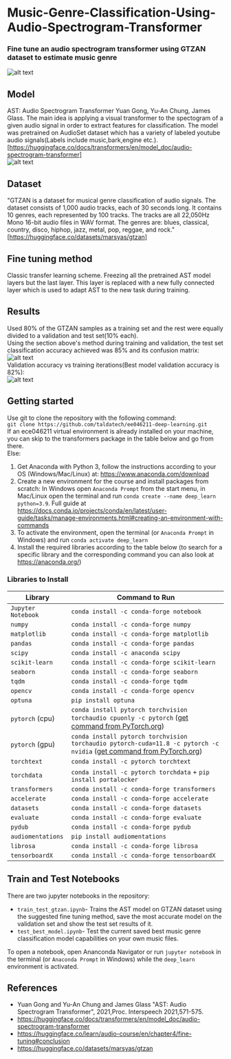 # Music-Genre-Classification-Using-Audio-Spectrogram-Transformer
### Fine tune an audio spectrogram transformer using GTZAN dataset to estimate music genre
![alt text](https://github.com/sbajamy/Music-Genre-Classification-Using-Audio-Spectrogram-Transformer/blob/main/images/OpeningImage.jpg)  
## Model  
AST: Audio Spectrogram Transformer Yuan Gong, Yu-An Chung, James Glass. The main idea is applying a visual transformer to the spectogram of a given audio signal in order to extract features for classification. The model was pretrained on AudioSet dataset which has a variety of labeled youtube audio signals(Labels include music,bark,engine etc.). [https://huggingface.co/docs/transformers/en/model_doc/audio-spectrogram-transformer]  
![alt text](https://github.com/sbajamy/Music-Genre-Classification-Using-Audio-Spectrogram-Transformer/blob/main/images/AST.jpg)  
## Dataset
"GTZAN is a dataset for musical genre classification of audio signals. The dataset consists of 1,000 audio tracks, each of 30 seconds long. It contains 10 genres, each represented by 100 tracks. The tracks are all 22,050Hz Mono 16-bit audio files in WAV format. The genres are: blues, classical, country, disco, hiphop, jazz, metal, pop, reggae, and rock."[https://huggingface.co/datasets/marsyas/gtzan]
## Fine tuning method
Classic transfer learning scheme. Freezing all the pretrained AST model layers but the last layer. This layer is replaced with a new fully connected layer which is used to adapt AST to the new task during training.
## Results
Used 80% of the GTZAN samples as a training set and the rest were equally divided to a validation and test set(10% each).  
Using the section above's method during training and validation, the test set classification accuracy achieved was 85% and its confusion matrix:  
![alt text](https://github.com/sbajamy/Music-Genre-Classification-Using-Audio-Spectrogram-Transformer/blob/main/images/Test_confusion_matrix.jpg)   
Validation accuracy vs training iterations(Best model validation accuracy is 82%):  
![alt text](https://github.com/sbajamy/Music-Genre-Classification-Using-Audio-Spectrogram-Transformer/blob/main/images/Validation_vs_iterations.jpg)  
## Getting started
Use git to clone the repository with the following command:   
`git clone https://github.com/taldatech/ee046211-deep-learning.git`   
If an ece046211 virtual environment is already installed on your machine, you can skip to the transformers package in the table below and go from there.    
Else:
1. Get Anaconda with Python 3, follow the instructions according to your OS (Windows/Mac/Linux) at: https://www.anaconda.com/download
2. Create a new environment for the course and install packages from scratch:
In Windows open `Anaconda Prompt` from the start menu, in Mac/Linux open the terminal and run `conda create --name deep_learn python=3.9`. Full guide at https://docs.conda.io/projects/conda/en/latest/user-guide/tasks/manage-environments.html#creating-an-environment-with-commands
4. To activate the environment, open the terminal (or `Anaconda Prompt` in Windows) and run `conda activate deep_learn`
5. Install the required libraries according to the table below (to search for a specific library and the corresponding command you can also look at https://anaconda.org/)

### Libraries to Install

|Library         | Command to Run |
|----------------|---------|
|`Jupyter Notebook`|  `conda install -c conda-forge notebook`|
|`numpy`|  `conda install -c conda-forge numpy`|
|`matplotlib`|  `conda install -c conda-forge matplotlib`|
|`pandas`|  `conda install -c conda-forge pandas`|
|`scipy`| `conda install -c anaconda scipy `|
|`scikit-learn`|  `conda install -c conda-forge scikit-learn`|
|`seaborn`|  `conda install -c conda-forge seaborn`|
|`tqdm`| `conda install -c conda-forge tqdm`|
|`opencv`| `conda install -c conda-forge opencv`|
|`optuna`| `pip install optuna`|
|`pytorch` (cpu)| `conda install pytorch torchvision torchaudio cpuonly -c pytorch` (<a href="https://pytorch.org/get-started/locally/">get command from PyTorch.org</a>)|
|`pytorch` (gpu)| `conda install pytorch torchvision torchaudio pytorch-cuda=11.8 -c pytorch -c nvidia` (<a href="https://pytorch.org/get-started/locally/">get command from PyTorch.org</a>)|
|`torchtext`| `conda install -c pytorch torchtext`|
|`torchdata`| `conda install -c pytorch torchdata` + `pip install portalocker`|
|`transformers`|`conda install -c conda-forge transformers`|
|`accelerate`|`conda install -c conda-forge accelerate`|
|`datasets`|`conda install -c conda-forge datasets`|
|`evaluate`|`conda install -c conda-forge evaluate`|
|`pydub`|`conda install -c conda-forge pydub`|
|`audiomentations`|`pip install audiomentations`|
|`librosa`|`conda install -c conda-forge librosa`|
|`tensorboardX`|`conda install -c conda-forge tensorboardX`|
## Train and Test Notebooks
There are two jupyter notebooks in the repository:  
* `train_test_gtzan.ipynb`- Trains the AST model on GTZAN dataset using the suggested fine tuning method, save the most accurate model on the validation set and show the test set results of it.
* `test_best_model.ipynb`- Test the current saved best music genre classification model capabilities on your own music files.  

To open a notebook, open Ananconda Navigator or run `jupyter notebook` in the terminal (or `Anaconda Prompt` in Windows) while the `deep_learn` environment is activated.   
## References
* Yuan Gong and Yu-An Chung and James Glass "AST: Audio Spectrogram Transformer", 2021,Proc. Interspeech 2021,571-575.
* https://huggingface.co/docs/transformers/en/model_doc/audio-spectrogram-transformer
* https://huggingface.co/learn/audio-course/en/chapter4/fine-tuning#conclusion
* https://huggingface.co/datasets/marsyas/gtzan